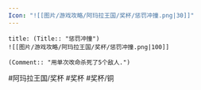 ```yaml
---
Icon: "![[图片/游戏攻略/阿玛拉王国/奖杯/惩罚冲撞.png|30]]"
---
```

```ad-common-bronze-trophy
title: (Title:: "惩罚冲撞")
![[图片/游戏攻略/阿玛拉王国/奖杯/惩罚冲撞.png|100]]

(Comment:: "用单次改命杀死了5个敌人.")
```

#阿玛拉王国/奖杯 #奖杯 #奖杯/铜
